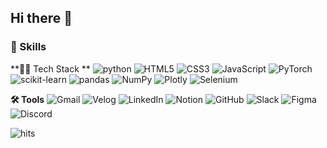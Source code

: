 ## Hi there 👋

### 🦾 Skills
**🧑‍💻 Tech Stack **
![python](https://img.shields.io/badge/python-3776AB.svg?&style=for-the-badge&logo=python&logoColor=white) ![HTML5](https://img.shields.io/badge/html5-E34F26.svg?&style=for-the-badge&logo=html5&logoColor=white) ![CSS3](https://img.shields.io/badge/css3-1572B6.svg?&style=for-the-badge&logo=css3&logoColor=white) ![JavaScript](https://img.shields.io/badge/javascript-F7DF1E.svg?&style=for-the-badge&logo=javascript&logoColor=white) ![PyTorch](https://img.shields.io/badge/pytorch-EE4C2C.svg?&style=for-the-badge&logo=pytorch&logoColor=white) ![scikit-learn](https://img.shields.io/badge/scikitlearn-F7931E.svg?&style=for-the-badge&logo=scikitlearn&logoColor=white) ![pandas](https://img.shields.io/badge/pandas-150458.svg?&style=for-the-badge&logo=pandas&logoColor=white) ![NumPy](https://img.shields.io/badge/numpy-013243.svg?&style=for-the-badge&logo=numpy&logoColor=white) ![Plotly](https://img.shields.io/badge/plotly-3F4F75.svg?&style=for-the-badge&logo=plotly&logoColor=white) ![Selenium](https://img.shields.io/badge/selenium-43B02A.svg?&style=for-the-badge&logo=selenium&logoColor=white) 

**🛠️ Tools**
![Gmail](https://img.shields.io/badge/gmail-EA4335.svg?&style=for-the-badge&logo=gmail&logoColor=white) ![Velog](https://img.shields.io/badge/velog-20C997.svg?&style=for-the-badge&logo=velog&logoColor=white) ![LinkedIn](https://img.shields.io/badge/linkedin-0A66C2.svg?&style=for-the-badge&logo=linkedin&logoColor=white) ![Notion](https://img.shields.io/badge/notion-000000.svg?&style=for-the-badge&logo=notion&logoColor=white) ![GitHub](https://img.shields.io/badge/github-181717.svg?&style=for-the-badge&logo=github&logoColor=white) ![Slack](https://img.shields.io/badge/slack-4A154B.svg?&style=for-the-badge&logo=slack&logoColor=white) ![Figma](https://img.shields.io/badge/figma-F24E1E.svg?&style=for-the-badge&logo=figma&logoColor=white) ![Discord](https://img.shields.io/badge/discord-5865F2.svg?&style=for-the-badge&logo=discord&logoColor=white) 




![hits](https://hits.seeyoufarm.com/api/count/incr/badge.svg?url=https%3A%2F%2Fgithub.com%2Fcamellia785&edge_flat=true&title=hits)

